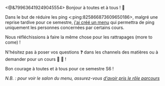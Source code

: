 <@&799636419249045554> 
Bonjour à toutes et à tous ! :wave: 

Dans le but de réduire les ping <:ping:825866873609650186>, malgré une reprise tardive pour ce semestre, [j'ai créé un menu](https://discord.com/channels/694220883815956580/891362567476363274/965636948741988432) qui permettra de ping uniquement les personnes concernées par certains cours. 

Nous réfléchissions à faire la même chose pour les rattrapages (more to come) !

N'hésitez pas à poser vos questions :question: dans les channels des matières ou à demander pour un cours :book: :muscle: !

Bon courage à toutes et à tous pour ce semestre S6 !

*N.B. : pour voir le salon du menu, assurez-vous [d'avoir pris le rôle parcours](https://discord.com/channels/694220883815956580/817741515564122143/895428636038012970)*
